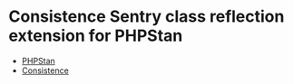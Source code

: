 # Consistence Sentry class reflection extension for PHPStan

* [PHPStan](https://github.com/phpstan/phpstan)
* [Consistence](https://github.com/consistence)

